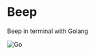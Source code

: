 # Beep

Beep in terminal with Golang

![Go](https://github.com/chonla/go-beep/workflows/Go/badge.svg)
